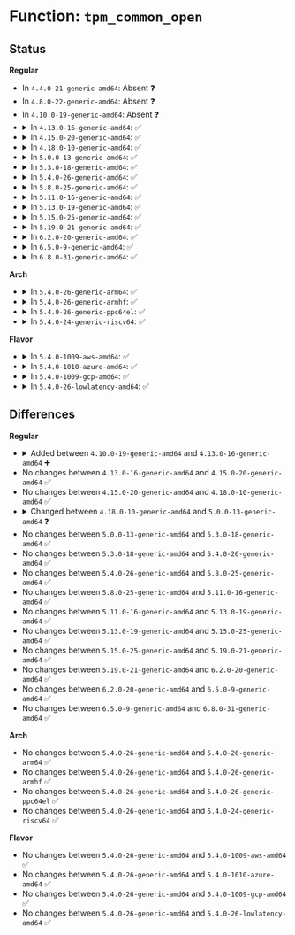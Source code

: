 # Function: <code>tpm_common_open</code>

## Status
<b>Regular</b>
<ul>
<li>
In <code>4.4.0-21-generic-amd64</code>: Absent ❓
</li>
<li>
In <code>4.8.0-22-generic-amd64</code>: Absent ❓
</li>
<li>
In <code>4.10.0-19-generic-amd64</code>: Absent ❓
</li>
<li>
<details>
<summary>In <code>4.13.0-16-generic-amd64</code>: ✅</summary>

```c
void tpm_common_open(struct file * file, struct tpm_chip * chip, struct file_priv * priv)
```

```json
{
  "name": "tpm_common_open",
  "collision_type": "Unique Global",
  "inline_type": "No",
  "funcs": [
    {
      "addr": 18446744071584854576,
      "name": "tpm_common_open",
      "external": true,
      "loc": "drivers/char/tpm/tpm-dev-common.c:45",
      "file": "drivers/char/tpm/tpm-dev-common.c",
      "inline": "seen, unknown",
      "caller_inline": [],
      "caller_func": [
        "drivers/char/tpm/tpm-dev.c:tpm_open",
        "drivers/char/tpm/tpmrm-dev.c:tpmrm_open"
      ]
    }
  ],
  "symbols": [
    {
      "addr": 18446744071584854576,
      "name": "tpm_common_open",
      "section": ".text",
      "bind": "STB_GLOBAL",
      "size": 125
    }
  ]
}
```
</details>
</li>
<li>
<details>
<summary>In <code>4.15.0-20-generic-amd64</code>: ✅</summary>

```c
void tpm_common_open(struct file * file, struct tpm_chip * chip, struct file_priv * priv)
```

```json
{
  "name": "tpm_common_open",
  "collision_type": "Unique Global",
  "inline_type": "No",
  "funcs": [
    {
      "addr": 18446744071585273712,
      "name": "tpm_common_open",
      "external": true,
      "loc": "drivers/char/tpm/tpm-dev-common.c:45",
      "file": "drivers/char/tpm/tpm-dev-common.c",
      "inline": "seen, unknown",
      "caller_inline": [],
      "caller_func": [
        "drivers/char/tpm/tpm-dev.c:tpm_open",
        "drivers/char/tpm/tpmrm-dev.c:tpmrm_open"
      ]
    }
  ],
  "symbols": [
    {
      "addr": 18446744071585273712,
      "name": "tpm_common_open",
      "section": ".text",
      "bind": "STB_GLOBAL",
      "size": 121
    }
  ]
}
```
</details>
</li>
<li>
<details>
<summary>In <code>4.18.0-10-generic-amd64</code>: ✅</summary>

```c
void tpm_common_open(struct file * file, struct tpm_chip * chip, struct file_priv * priv)
```

```json
{
  "name": "tpm_common_open",
  "collision_type": "Unique Global",
  "inline_type": "No",
  "funcs": [
    {
      "addr": 18446744071585510624,
      "name": "tpm_common_open",
      "external": true,
      "loc": "drivers/char/tpm/tpm-dev-common.c:45",
      "file": "drivers/char/tpm/tpm-dev-common.c",
      "inline": "seen, unknown",
      "caller_inline": [],
      "caller_func": [
        "drivers/char/tpm/tpm-dev.c:tpm_open",
        "drivers/char/tpm/tpmrm-dev.c:tpmrm_open"
      ]
    }
  ],
  "symbols": [
    {
      "addr": 18446744071585510624,
      "name": "tpm_common_open",
      "section": ".text",
      "bind": "STB_GLOBAL",
      "size": 114
    }
  ]
}
```
</details>
</li>
<li>
<details>
<summary>In <code>5.0.0-13-generic-amd64</code>: ✅</summary>

```c
void tpm_common_open(struct file * file, struct tpm_chip * chip, struct file_priv * priv, struct tpm_space * space)
```

```json
{
  "name": "tpm_common_open",
  "collision_type": "Unique Global",
  "inline_type": "No",
  "funcs": [
    {
      "addr": 18446744071585618848,
      "name": "tpm_common_open",
      "external": true,
      "loc": "drivers/char/tpm/tpm-dev-common.c:73",
      "file": "drivers/char/tpm/tpm-dev-common.c",
      "inline": "seen, unknown",
      "caller_inline": [],
      "caller_func": [
        "drivers/char/tpm/tpm-dev.c:tpm_open",
        "drivers/char/tpm/tpmrm-dev.c:tpmrm_open"
      ]
    }
  ],
  "symbols": [
    {
      "addr": 18446744071585618848,
      "name": "tpm_common_open",
      "section": ".text",
      "bind": "STB_GLOBAL",
      "size": 187
    }
  ]
}
```
</details>
</li>
<li>
<details>
<summary>In <code>5.3.0-18-generic-amd64</code>: ✅</summary>

```c
void tpm_common_open(struct file * file, struct tpm_chip * chip, struct file_priv * priv, struct tpm_space * space)
```

```json
{
  "name": "tpm_common_open",
  "collision_type": "Unique Global",
  "inline_type": "No",
  "funcs": [
    {
      "addr": 18446744071585839520,
      "name": "tpm_common_open",
      "external": true,
      "loc": "drivers/char/tpm/tpm-dev-common.c:98",
      "file": "drivers/char/tpm/tpm-dev-common.c",
      "inline": "seen, unknown",
      "caller_inline": [],
      "caller_func": [
        "drivers/char/tpm/tpm-dev.c:tpm_open",
        "drivers/char/tpm/tpmrm-dev.c:tpmrm_open"
      ]
    }
  ],
  "symbols": [
    {
      "addr": 18446744071585839520,
      "name": "tpm_common_open",
      "section": ".text",
      "bind": "STB_GLOBAL",
      "size": 187
    }
  ]
}
```
</details>
</li>
<li>
<details>
<summary>In <code>5.4.0-26-generic-amd64</code>: ✅</summary>

```c
void tpm_common_open(struct file * file, struct tpm_chip * chip, struct file_priv * priv, struct tpm_space * space)
```

```json
{
  "name": "tpm_common_open",
  "collision_type": "Unique Global",
  "inline_type": "No",
  "funcs": [
    {
      "addr": 18446744071585982208,
      "name": "tpm_common_open",
      "external": true,
      "loc": "drivers/char/tpm/tpm-dev-common.c:105",
      "file": "drivers/char/tpm/tpm-dev-common.c",
      "inline": "seen, unknown",
      "caller_inline": [],
      "caller_func": [
        "drivers/char/tpm/tpm-dev.c:tpm_open",
        "drivers/char/tpm/tpmrm-dev.c:tpmrm_open"
      ]
    }
  ],
  "symbols": [
    {
      "addr": 18446744071585982208,
      "name": "tpm_common_open",
      "section": ".text",
      "bind": "STB_GLOBAL",
      "size": 187
    }
  ]
}
```
</details>
</li>
<li>
<details>
<summary>In <code>5.8.0-25-generic-amd64</code>: ✅</summary>

```c
void tpm_common_open(struct file * file, struct tpm_chip * chip, struct file_priv * priv, struct tpm_space * space)
```

```json
{
  "name": "tpm_common_open",
  "collision_type": "Unique Global",
  "inline_type": "No",
  "funcs": [
    {
      "addr": 18446744071586723344,
      "name": "tpm_common_open",
      "external": true,
      "loc": "drivers/char/tpm/tpm-dev-common.c:105",
      "file": "drivers/char/tpm/tpm-dev-common.c",
      "inline": "seen, unknown",
      "caller_inline": [],
      "caller_func": [
        "drivers/char/tpm/tpm-dev.c:tpm_open",
        "drivers/char/tpm/tpmrm-dev.c:tpmrm_open"
      ]
    }
  ],
  "symbols": [
    {
      "addr": 18446744071586723344,
      "name": "tpm_common_open",
      "section": ".text",
      "bind": "STB_GLOBAL",
      "size": 187
    }
  ]
}
```
</details>
</li>
<li>
<details>
<summary>In <code>5.11.0-16-generic-amd64</code>: ✅</summary>

```c
void tpm_common_open(struct file * file, struct tpm_chip * chip, struct file_priv * priv, struct tpm_space * space)
```

```json
{
  "name": "tpm_common_open",
  "collision_type": "Unique Global",
  "inline_type": "No",
  "funcs": [
    {
      "addr": 18446744071586818976,
      "name": "tpm_common_open",
      "external": true,
      "loc": "drivers/char/tpm/tpm-dev-common.c:105",
      "file": "drivers/char/tpm/tpm-dev-common.c",
      "inline": "seen, unknown",
      "caller_inline": [],
      "caller_func": [
        "drivers/char/tpm/tpm-dev.c:tpm_open",
        "drivers/char/tpm/tpmrm-dev.c:tpmrm_open"
      ]
    }
  ],
  "symbols": [
    {
      "addr": 18446744071586818976,
      "name": "tpm_common_open",
      "section": ".text",
      "bind": "STB_GLOBAL",
      "size": 187
    }
  ]
}
```
</details>
</li>
<li>
<details>
<summary>In <code>5.13.0-19-generic-amd64</code>: ✅</summary>

```c
void tpm_common_open(struct file * file, struct tpm_chip * chip, struct file_priv * priv, struct tpm_space * space)
```

```json
{
  "name": "tpm_common_open",
  "collision_type": "Unique Global",
  "inline_type": "No",
  "funcs": [
    {
      "addr": 18446744071586698992,
      "name": "tpm_common_open",
      "external": true,
      "loc": "drivers/char/tpm/tpm-dev-common.c:104",
      "file": "drivers/char/tpm/tpm-dev-common.c",
      "inline": "seen, unknown",
      "caller_inline": [],
      "caller_func": [
        "drivers/char/tpm/tpm-dev.c:tpm_open",
        "drivers/char/tpm/tpmrm-dev.c:tpmrm_open"
      ]
    }
  ],
  "symbols": [
    {
      "addr": 18446744071586698992,
      "name": "tpm_common_open",
      "section": ".text",
      "bind": "STB_GLOBAL",
      "size": 187
    }
  ]
}
```
</details>
</li>
<li>
<details>
<summary>In <code>5.15.0-25-generic-amd64</code>: ✅</summary>

```c
void tpm_common_open(struct file * file, struct tpm_chip * chip, struct file_priv * priv, struct tpm_space * space)
```

```json
{
  "name": "tpm_common_open",
  "collision_type": "Unique Global",
  "inline_type": "No",
  "funcs": [
    {
      "addr": 18446744071587248336,
      "name": "tpm_common_open",
      "external": true,
      "loc": "drivers/char/tpm/tpm-dev-common.c:104",
      "file": "drivers/char/tpm/tpm-dev-common.c",
      "inline": "seen, unknown",
      "caller_inline": [],
      "caller_func": [
        "drivers/char/tpm/tpm-dev.c:tpm_open",
        "drivers/char/tpm/tpmrm-dev.c:tpmrm_open"
      ]
    }
  ],
  "symbols": [
    {
      "addr": 18446744071587248336,
      "name": "tpm_common_open",
      "section": ".text",
      "bind": "STB_GLOBAL",
      "size": 187
    }
  ]
}
```
</details>
</li>
<li>
<details>
<summary>In <code>5.19.0-21-generic-amd64</code>: ✅</summary>

```c
void tpm_common_open(struct file * file, struct tpm_chip * chip, struct file_priv * priv, struct tpm_space * space)
```

```json
{
  "name": "tpm_common_open",
  "collision_type": "Unique Global",
  "inline_type": "No",
  "funcs": [
    {
      "addr": 18446744071588557168,
      "name": "tpm_common_open",
      "external": true,
      "loc": "drivers/char/tpm/tpm-dev-common.c:110",
      "file": "drivers/char/tpm/tpm-dev-common.c",
      "inline": "seen, unknown",
      "caller_inline": [],
      "caller_func": [
        "drivers/char/tpm/tpm-dev.c:tpm_open",
        "drivers/char/tpm/tpmrm-dev.c:tpmrm_open"
      ]
    }
  ],
  "symbols": [
    {
      "addr": 18446744071588557168,
      "name": "tpm_common_open",
      "section": ".text",
      "bind": "STB_GLOBAL",
      "size": 204
    }
  ]
}
```
</details>
</li>
<li>
<details>
<summary>In <code>6.2.0-20-generic-amd64</code>: ✅</summary>

```c
void tpm_common_open(struct file * file, struct tpm_chip * chip, struct file_priv * priv, struct tpm_space * space)
```

```json
{
  "name": "tpm_common_open",
  "collision_type": "Unique Global",
  "inline_type": "No",
  "funcs": [
    {
      "addr": 18446744071590009744,
      "name": "tpm_common_open",
      "external": true,
      "loc": "drivers/char/tpm/tpm-dev-common.c:110",
      "file": "drivers/char/tpm/tpm-dev-common.c",
      "inline": "seen, unknown",
      "caller_inline": [],
      "caller_func": [
        "drivers/char/tpm/tpm-dev.c:tpm_open",
        "drivers/char/tpm/tpmrm-dev.c:tpmrm_open"
      ]
    }
  ],
  "symbols": [
    {
      "addr": 18446744071590009744,
      "name": "tpm_common_open",
      "section": ".text",
      "bind": "STB_GLOBAL",
      "size": 204
    }
  ]
}
```
</details>
</li>
<li>
<details>
<summary>In <code>6.5.0-9-generic-amd64</code>: ✅</summary>

```c
void tpm_common_open(struct file * file, struct tpm_chip * chip, struct file_priv * priv, struct tpm_space * space)
```

```json
{
  "name": "tpm_common_open",
  "collision_type": "Unique Global",
  "inline_type": "No",
  "funcs": [
    {
      "addr": 18446744071590318992,
      "name": "tpm_common_open",
      "external": true,
      "loc": "drivers/char/tpm/tpm-dev-common.c:110",
      "file": "drivers/char/tpm/tpm-dev-common.c",
      "inline": "seen, unknown",
      "caller_inline": [],
      "caller_func": [
        "drivers/char/tpm/tpm-dev.c:tpm_open",
        "drivers/char/tpm/tpmrm-dev.c:tpmrm_open"
      ]
    }
  ],
  "symbols": [
    {
      "addr": 18446744071590318992,
      "name": "tpm_common_open",
      "section": ".text",
      "bind": "STB_GLOBAL",
      "size": 204
    }
  ]
}
```
</details>
</li>
<li>
<details>
<summary>In <code>6.8.0-31-generic-amd64</code>: ✅</summary>

```c
void tpm_common_open(struct file * file, struct tpm_chip * chip, struct file_priv * priv, struct tpm_space * space)
```

```json
{
  "name": "tpm_common_open",
  "collision_type": "Unique Global",
  "inline_type": "No",
  "funcs": [
    {
      "addr": 18446744071590660336,
      "name": "tpm_common_open",
      "external": true,
      "loc": "drivers/char/tpm/tpm-dev-common.c:110",
      "file": "drivers/char/tpm/tpm-dev-common.c",
      "inline": "seen, unknown",
      "caller_inline": [],
      "caller_func": [
        "drivers/char/tpm/tpm-dev.c:tpm_open",
        "drivers/char/tpm/tpmrm-dev.c:tpmrm_open"
      ]
    }
  ],
  "symbols": [
    {
      "addr": 18446744071590660336,
      "name": "tpm_common_open",
      "section": ".text",
      "bind": "STB_GLOBAL",
      "size": 204
    }
  ]
}
```
</details>
</li>
</ul>
<b>Arch</b>
<ul>
<li>
<details>
<summary>In <code>5.4.0-26-generic-arm64</code>: ✅</summary>

```c
void tpm_common_open(struct file * file, struct tpm_chip * chip, struct file_priv * priv, struct tpm_space * space)
```

```json
{
  "name": "tpm_common_open",
  "collision_type": "Unique Global",
  "inline_type": "No",
  "funcs": [
    {
      "addr": 18446603336498776272,
      "name": "tpm_common_open",
      "external": true,
      "loc": "drivers/char/tpm/tpm-dev-common.c:105",
      "file": "drivers/char/tpm/tpm-dev-common.c",
      "inline": "seen, unknown",
      "caller_inline": [],
      "caller_func": [
        "drivers/char/tpm/tpm-dev.c:tpm_open",
        "drivers/char/tpm/tpmrm-dev.c:tpmrm_open"
      ]
    }
  ],
  "symbols": [
    {
      "addr": 18446603336498776272,
      "name": "tpm_common_open",
      "section": ".text",
      "bind": "STB_GLOBAL",
      "size": 200
    }
  ]
}
```
</details>
</li>
<li>
<details>
<summary>In <code>5.4.0-26-generic-armhf</code>: ✅</summary>

```c
void tpm_common_open(struct file * file, struct tpm_chip * chip, struct file_priv * priv, struct tpm_space * space)
```

```json
{
  "name": "tpm_common_open",
  "collision_type": "Unique Global",
  "inline_type": "No",
  "funcs": [
    {
      "addr": 3231391936,
      "name": "tpm_common_open",
      "external": true,
      "loc": "drivers/char/tpm/tpm-dev-common.c:105",
      "file": "drivers/char/tpm/tpm-dev-common.c",
      "inline": "seen, unknown",
      "caller_inline": [],
      "caller_func": [
        "drivers/char/tpm/tpm-dev.c:tpm_open",
        "drivers/char/tpm/tpmrm-dev.c:tpmrm_open"
      ]
    }
  ],
  "symbols": [
    {
      "addr": 3231391936,
      "name": "tpm_common_open",
      "section": ".text",
      "bind": "STB_GLOBAL",
      "size": 196
    }
  ]
}
```
</details>
</li>
<li>
<details>
<summary>In <code>5.4.0-26-generic-ppc64el</code>: ✅</summary>

```c
void tpm_common_open(struct file * file, struct tpm_chip * chip, struct file_priv * priv, struct tpm_space * space)
```

```json
{
  "name": "tpm_common_open",
  "collision_type": "Unique Global",
  "inline_type": "No",
  "funcs": [
    {
      "addr": 13835058055291967216,
      "name": "tpm_common_open",
      "external": true,
      "loc": "drivers/char/tpm/tpm-dev-common.c:105",
      "file": "drivers/char/tpm/tpm-dev-common.c",
      "inline": "seen, unknown",
      "caller_inline": [],
      "caller_func": [
        "drivers/char/tpm/tpm-dev.c:tpm_open",
        "drivers/char/tpm/tpmrm-dev.c:tpmrm_open"
      ]
    }
  ],
  "symbols": [
    {
      "addr": 13835058055291967216,
      "name": "tpm_common_open",
      "section": ".text",
      "bind": "STB_GLOBAL",
      "size": 260
    }
  ]
}
```
</details>
</li>
<li>
<details>
<summary>In <code>5.4.0-24-generic-riscv64</code>: ✅</summary>

```c
void tpm_common_open(struct file * file, struct tpm_chip * chip, struct file_priv * priv, struct tpm_space * space)
```

```json
{
  "name": "tpm_common_open",
  "collision_type": "Unique Global",
  "inline_type": "No",
  "funcs": [
    {
      "addr": 18446743936276271370,
      "name": "tpm_common_open",
      "external": true,
      "loc": "drivers/char/tpm/tpm-dev-common.c:105",
      "file": "drivers/char/tpm/tpm-dev-common.c",
      "inline": "seen, unknown",
      "caller_inline": [],
      "caller_func": [
        "drivers/char/tpm/tpm-dev.c:tpm_open",
        "drivers/char/tpm/tpmrm-dev.c:tpmrm_open"
      ]
    }
  ],
  "symbols": [
    {
      "addr": 18446743936276271370,
      "name": "tpm_common_open",
      "section": ".text",
      "bind": "STB_GLOBAL",
      "size": 196
    }
  ]
}
```
</details>
</li>
</ul>
<b>Flavor</b>
<ul>
<li>
<details>
<summary>In <code>5.4.0-1009-aws-amd64</code>: ✅</summary>

```c
void tpm_common_open(struct file * file, struct tpm_chip * chip, struct file_priv * priv, struct tpm_space * space)
```

```json
{
  "name": "tpm_common_open",
  "collision_type": "Unique Global",
  "inline_type": "No",
  "funcs": [
    {
      "addr": 18446744071585743184,
      "name": "tpm_common_open",
      "external": true,
      "loc": "drivers/char/tpm/tpm-dev-common.c:105",
      "file": "drivers/char/tpm/tpm-dev-common.c",
      "inline": "seen, unknown",
      "caller_inline": [],
      "caller_func": [
        "drivers/char/tpm/tpm-dev.c:tpm_open",
        "drivers/char/tpm/tpmrm-dev.c:tpmrm_open"
      ]
    }
  ],
  "symbols": [
    {
      "addr": 18446744071585743184,
      "name": "tpm_common_open",
      "section": ".text",
      "bind": "STB_GLOBAL",
      "size": 187
    }
  ]
}
```
</details>
</li>
<li>
<details>
<summary>In <code>5.4.0-1010-azure-amd64</code>: ✅</summary>

```c
void tpm_common_open(struct file * file, struct tpm_chip * chip, struct file_priv * priv, struct tpm_space * space)
```

```json
{
  "name": "tpm_common_open",
  "collision_type": "Unique Global",
  "inline_type": "No",
  "funcs": [
    {
      "addr": 18446744071585602368,
      "name": "tpm_common_open",
      "external": true,
      "loc": "drivers/char/tpm/tpm-dev-common.c:105",
      "file": "drivers/char/tpm/tpm-dev-common.c",
      "inline": "seen, unknown",
      "caller_inline": [],
      "caller_func": [
        "drivers/char/tpm/tpm-dev.c:tpm_open",
        "drivers/char/tpm/tpmrm-dev.c:tpmrm_open"
      ]
    }
  ],
  "symbols": [
    {
      "addr": 18446744071585602368,
      "name": "tpm_common_open",
      "section": ".text",
      "bind": "STB_GLOBAL",
      "size": 187
    }
  ]
}
```
</details>
</li>
<li>
<details>
<summary>In <code>5.4.0-1009-gcp-amd64</code>: ✅</summary>

```c
void tpm_common_open(struct file * file, struct tpm_chip * chip, struct file_priv * priv, struct tpm_space * space)
```

```json
{
  "name": "tpm_common_open",
  "collision_type": "Unique Global",
  "inline_type": "No",
  "funcs": [
    {
      "addr": 18446744071585932224,
      "name": "tpm_common_open",
      "external": true,
      "loc": "drivers/char/tpm/tpm-dev-common.c:105",
      "file": "drivers/char/tpm/tpm-dev-common.c",
      "inline": "seen, unknown",
      "caller_inline": [],
      "caller_func": [
        "drivers/char/tpm/tpm-dev.c:tpm_open",
        "drivers/char/tpm/tpmrm-dev.c:tpmrm_open"
      ]
    }
  ],
  "symbols": [
    {
      "addr": 18446744071585932224,
      "name": "tpm_common_open",
      "section": ".text",
      "bind": "STB_GLOBAL",
      "size": 187
    }
  ]
}
```
</details>
</li>
<li>
<details>
<summary>In <code>5.4.0-26-lowlatency-amd64</code>: ✅</summary>

```c
void tpm_common_open(struct file * file, struct tpm_chip * chip, struct file_priv * priv, struct tpm_space * space)
```

```json
{
  "name": "tpm_common_open",
  "collision_type": "Unique Global",
  "inline_type": "No",
  "funcs": [
    {
      "addr": 18446744071586040208,
      "name": "tpm_common_open",
      "external": true,
      "loc": "drivers/char/tpm/tpm-dev-common.c:105",
      "file": "drivers/char/tpm/tpm-dev-common.c",
      "inline": "seen, unknown",
      "caller_inline": [],
      "caller_func": [
        "drivers/char/tpm/tpm-dev.c:tpm_open",
        "drivers/char/tpm/tpmrm-dev.c:tpmrm_open"
      ]
    }
  ],
  "symbols": [
    {
      "addr": 18446744071586040208,
      "name": "tpm_common_open",
      "section": ".text",
      "bind": "STB_GLOBAL",
      "size": 187
    }
  ]
}
```
</details>
</li>
</ul>

## Differences
<b>Regular</b>
<ul>
<li>
<details>
<summary>Added between <code>4.10.0-19-generic-amd64</code> and <code>4.13.0-16-generic-amd64</code> ➕</summary>

```c
void tpm_common_open(struct file * file, struct tpm_chip * chip, struct file_priv * priv)
```
</details>
</li>
<li>
No changes between <code>4.13.0-16-generic-amd64</code> and <code>4.15.0-20-generic-amd64</code> ✅
</li>
<li>
No changes between <code>4.15.0-20-generic-amd64</code> and <code>4.18.0-10-generic-amd64</code> ✅
</li>
<li>
<details>
<summary>Changed between <code>4.18.0-10-generic-amd64</code> and <code>5.0.0-13-generic-amd64</code> ❓</summary>
<ul>
<li>
<b>Param added. </b>
<code>struct tpm_space * space</code>
</li>
</ul>
</details>
</li>
<li>
No changes between <code>5.0.0-13-generic-amd64</code> and <code>5.3.0-18-generic-amd64</code> ✅
</li>
<li>
No changes between <code>5.3.0-18-generic-amd64</code> and <code>5.4.0-26-generic-amd64</code> ✅
</li>
<li>
No changes between <code>5.4.0-26-generic-amd64</code> and <code>5.8.0-25-generic-amd64</code> ✅
</li>
<li>
No changes between <code>5.8.0-25-generic-amd64</code> and <code>5.11.0-16-generic-amd64</code> ✅
</li>
<li>
No changes between <code>5.11.0-16-generic-amd64</code> and <code>5.13.0-19-generic-amd64</code> ✅
</li>
<li>
No changes between <code>5.13.0-19-generic-amd64</code> and <code>5.15.0-25-generic-amd64</code> ✅
</li>
<li>
No changes between <code>5.15.0-25-generic-amd64</code> and <code>5.19.0-21-generic-amd64</code> ✅
</li>
<li>
No changes between <code>5.19.0-21-generic-amd64</code> and <code>6.2.0-20-generic-amd64</code> ✅
</li>
<li>
No changes between <code>6.2.0-20-generic-amd64</code> and <code>6.5.0-9-generic-amd64</code> ✅
</li>
<li>
No changes between <code>6.5.0-9-generic-amd64</code> and <code>6.8.0-31-generic-amd64</code> ✅
</li>
</ul>
<b>Arch</b>
<ul>
<li>
No changes between <code>5.4.0-26-generic-amd64</code> and <code>5.4.0-26-generic-arm64</code> ✅
</li>
<li>
No changes between <code>5.4.0-26-generic-amd64</code> and <code>5.4.0-26-generic-armhf</code> ✅
</li>
<li>
No changes between <code>5.4.0-26-generic-amd64</code> and <code>5.4.0-26-generic-ppc64el</code> ✅
</li>
<li>
No changes between <code>5.4.0-26-generic-amd64</code> and <code>5.4.0-24-generic-riscv64</code> ✅
</li>
</ul>
<b>Flavor</b>
<ul>
<li>
No changes between <code>5.4.0-26-generic-amd64</code> and <code>5.4.0-1009-aws-amd64</code> ✅
</li>
<li>
No changes between <code>5.4.0-26-generic-amd64</code> and <code>5.4.0-1010-azure-amd64</code> ✅
</li>
<li>
No changes between <code>5.4.0-26-generic-amd64</code> and <code>5.4.0-1009-gcp-amd64</code> ✅
</li>
<li>
No changes between <code>5.4.0-26-generic-amd64</code> and <code>5.4.0-26-lowlatency-amd64</code> ✅
</li>
</ul>
